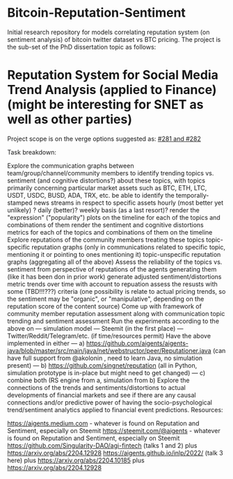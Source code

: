 # Bitcoin-Reputation-Sentiment
Initial research repository for models correlating reputation system (on sentiment analysis) of bitcoin twitter dataset vs BTC pricing.
The project is the sub-set of the PhD dissertation topic as follows:

# Reputation System for Social Media Trend Analysis (applied to Finance) (might be interesting for SNET as well as other parties)

Project scope is on the verge options suggested as: [#281 and #282](https://github.com/singnet/reputation/issues/283)

Task breakdown:

Explore the communication graphs between team/group/channel/community members to identify trending topics vs. sentiment (and cognitive distortions?) about these topics, with topics primarily concerning particular market assets such as BTC, ETH, LTC, USDT, USDC, BUSD, ADA, TRX, etc.
be able to identify the temporally-stamped news streams in respect to specific assets
hourly (most better yet unlikely) ?
daily (better)?
weekly basis (as a last resort)?
render the "expression" ("popularity") plots on the timeline for each of the topics and combinations of them
render the sentiment and cognitive distortions metrics for each of the topics and combinations of them on the timeline
Explore reputations of the community members treating these topics
topic-specific reputation graphs (only in communications related to specific topic, mentioning it or pointing to ones mentioning it)
topic-unspecific reputation graphs (aggregating all of the above)
Assess the reliability of the topics vs. sentiment from perspective of reputations of the agents generating them (like it has been don in prior work)
generate adjusted sentiment/distortions metric trends over time with account to repuation
assess the resusts with some (TBD!!!???) criteria (one possibility is relate to actual pricing trends, so the sentiment may be "organic", or "manipulative", depending on the reputation score of the content source)
Come up with framework of community member reputation assessment along with communication topic trending and sentiment assessment
Run the experiments according to the above on
— simulation model
— Steemit (in the first place)
— Twitter/Reddit/Telegram/etc. (if time/resources permit)
Have the above implemented in either
— a) https://github.com/aigents/aigents-java/blob/master/src/main/java/net/webstructor/peer/Reputationer.java (can have full support from @akolonin , need to learn Java, no simulation present)
— b) https://github.com/singnet/reputation (all in Python, simulation prototype is in-place but might need to get changed)
— c) combine both (RS engine from a, simulation from b)
Explore the connections of the trends and sentiments/distortions to actual developments of financial markets and see if there are any causal connections and/or predictive power of having the socio-psychological trend/sentiment analytics applied to financial event predictions.
Resources:

https://aigents.medium.com - whatever is found on Reputation and Sentiment, especially on Steemit
https://steemit.com/@aigents - whatever is found on Reputation and Sentiment, especially on Steemit
https://github.com/Singularity-DAO/agi-fintech (talks 1 and 2) plus https://arxiv.org/abs/2204.12928
https://aigents.github.io/inlp/2022/ (talk 3 here) plus https://arxiv.org/abs/2204.10185 plus https://arxiv.org/abs/2204.12928
